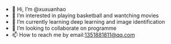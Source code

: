 - 👋 Hi, I’m @xuxuanhao
- 👀 I’m interested in playing basketball and wantching movies
- 🌱 I’m currently learning deep learning and image identification
- 💞️ I’m looking to collaborate on programme
- 📫 How to reach me by email:1351881811@qq.com

<!---
xuxuanhao/xuxuanhao is a ✨ special ✨ repository because its `README.md` (this file) appears on your GitHub profile.
You can click the Preview link to take a look at your changes.
--->
